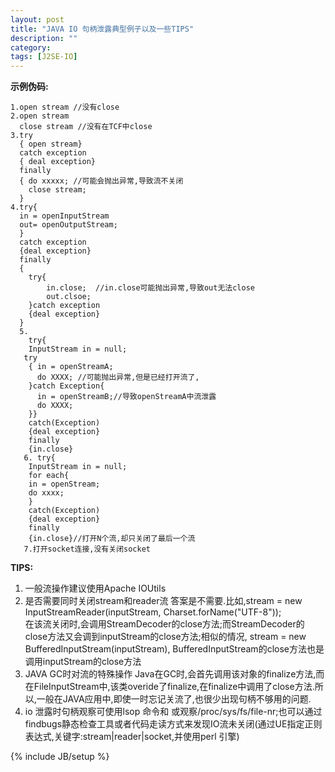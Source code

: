 ```yaml
---
layout: post
title: "JAVA IO 句柄泄露典型例子以及一些TIPS"
description: ""
category: 
tags: [J2SE-IO]
---
```

**示例伪码:**

    1.open stream //没有close
	2.open stream 
	  close stream //没有在TCF中close
	3.try
	  { open stream}
	  catch exception
	  { deal exception}
	  finally
	  { do xxxxx; //可能会抛出异常,导致流不关闭 
	  	close stream;
	  }
	4.try{
	  in = openInputStream
	  out= openOutputStream;
	  }
	  catch exception
	  {deal exception}
	  finally
	  {
	  	try{
	  		in.close;  //in.close可能抛出异常,导致out无法close
	  		out.clsoe;
	  	}catch exception
	  	{deal exception}	  
	  }
	  5.
	    try{
	    InputStream in = null;
	   try
	    { in = openStreamA;
	      do XXXX; //可能抛出异常,但是已经打开流了,
	    }catch Exception{
	      in = openStreamB;//导致openStreamA中流泄露
	      do XXXX;
	    }}
	    catch(Exception)
	    {deal exception}
	    finally
	    {in.close}
	   6. try{
	    InputStream in = null;
	    for each{
	    in = openStream;
	    do xxxx;
	    }
	    catch(Exception)
	    {deal exception}
	    finally
	    {in.close}//打开N个流,却只关闭了最后一个流
	   7.打开socket连接,没有关闭socket
 
	
**TIPS:**


1. 一般流操作建议使用Apache IOUtils
2. 是否需要同时关闭stream和reader流
   答案是不需要.比如,stream = new InputStreamReader(inputStream, Charset.forName("UTF-8"));  
在该流关闭时,会调用StreamDecoder的close方法;而StreamDecoder的close方法又会调到inputStream的close方法;相似的情况, stream = new BufferedInputStream(inputStream), BufferedInputStream的close方法也是调用inputStream的close方法  
3. JAVA GC时对流的特殊操作
   Java在GC时,会首先调用该对象的finalize方法,而在FileInputStream中,该类overide了finalize,在finalize中调用了close方法.所以,一般在JAVA应用中,即使一时忘记关流了,也很少出现句柄不够用的问题.
4. io 泄露时句柄观察可使用lsop 命令和 或观察/proc/sys/fs/file-nr;也可以通过findbugs静态检查工具或者代码走读方式来发现IO流未关闭(通过UE指定正则表达式,关键字:stream|reader|socket,并使用perl 引擎)
 
	

{% include JB/setup %}

